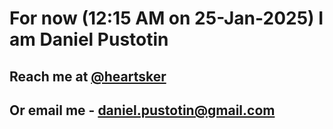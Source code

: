 # For now (12:15 AM on 25-Jan-2025) I am Daniel Pustotin
## Reach me at [@heartsker](https://t.me/heartsker)
## Or email me - daniel.pustotin@gmail.com
